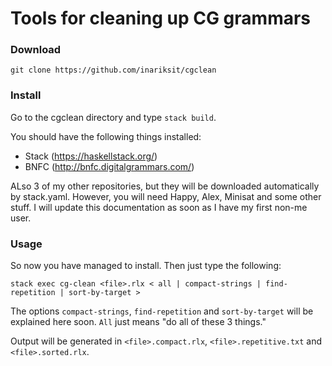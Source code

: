 # Tools for cleaning up CG grammars

### Download

`git clone https://github.com/inariksit/cgclean`

### Install

Go to the cgclean directory and type `stack build`.

You should have the following things installed:
* Stack (https://haskellstack.org/)
* BNFC (http://bnfc.digitalgrammars.com/)

ALso 3 of my other repositories, but they will be downloaded automatically by stack.yaml. However, you will need Happy, Alex, Minisat and some other stuff. I will update this documentation as soon as I have my first non-me user.

### Usage
So now you have managed to install. Then just type the following:

`stack exec cg-clean <file>.rlx < all | compact-strings | find-repetition | sort-by-target >`

The options `compact-strings`, `find-repetition` and `sort-by-target` will be explained here soon. `All` just means "do all of these 3 things."

Output will be generated in `<file>.compact.rlx`, `<file>.repetitive.txt` and `<file>.sorted.rlx`.
    
